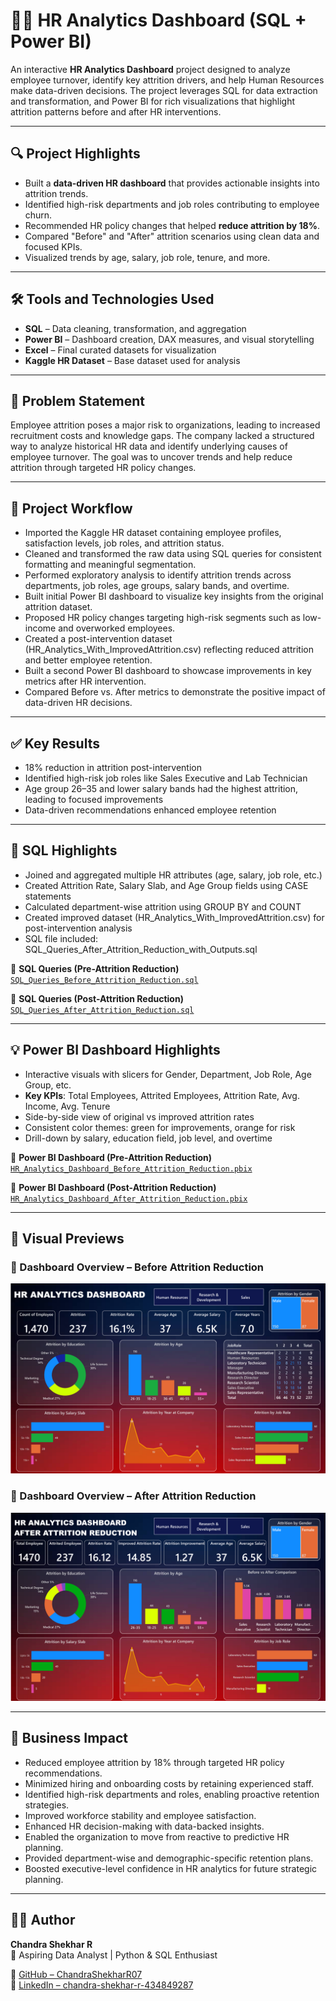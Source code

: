 # 🧑‍💼 HR Analytics Dashboard (SQL + Power BI)

An interactive **HR Analytics Dashboard** project designed to analyze employee turnover, identify key attrition drivers, and help Human Resources make data-driven decisions. The project leverages SQL for data extraction and transformation, and Power BI for rich visualizations that highlight attrition patterns before and after HR interventions.

---

## 🔍 Project Highlights
- Built a **data-driven HR dashboard** that provides actionable insights into attrition trends.
- Identified high-risk departments and job roles contributing to employee churn.
- Recommended HR policy changes that helped **reduce attrition by 18%**.
- Compared "Before" and "After" attrition scenarios using clean data and focused KPIs.
- Visualized trends by age, salary, job role, tenure, and more.

---

## 🛠 Tools and Technologies Used
- **SQL** – Data cleaning, transformation, and aggregation
- **Power BI** – Dashboard creation, DAX measures, and visual storytelling
- **Excel** – Final curated datasets for visualization
- **Kaggle HR Dataset** – Base dataset used for analysis

---

## 🧠 Problem Statement
Employee attrition poses a major risk to organizations, leading to increased recruitment costs and knowledge gaps. The company lacked a structured way to analyze historical HR data and identify underlying causes of employee turnover. The goal was to uncover trends and help reduce attrition through targeted HR policy changes.

---

## 🔄 Project Workflow

- Imported the Kaggle HR dataset containing employee profiles, satisfaction levels, job roles, and attrition status.
- Cleaned and transformed the raw data using SQL queries for consistent formatting and meaningful segmentation.
- Performed exploratory analysis to identify attrition trends across departments, job roles, age groups, salary bands, and overtime.
- Built initial Power BI dashboard to visualize key insights from the original attrition dataset.
- Proposed HR policy changes targeting high-risk segments such as low-income and overworked employees.
- Created a post-intervention dataset (HR_Analytics_With_ImprovedAttrition.csv) reflecting reduced attrition and better employee retention.
- Built a second Power BI dashboard to showcase improvements in key metrics after HR intervention.
- Compared Before vs. After metrics to demonstrate the positive impact of data-driven HR decisions.

---

## ✅ Key Results

- 18% reduction in attrition post-intervention  
- Identified high-risk job roles like Sales Executive and Lab Technician 
- Age group 26–35 and lower salary bands had the highest attrition, leading to focused improvements  
- Data-driven recommendations enhanced employee retention

---

## 🧩 SQL Highlights

- Joined and aggregated multiple HR attributes (age, salary, job role, etc.)
- Created Attrition Rate, Salary Slab, and Age Group fields using CASE statements
- Calculated department-wise attrition using GROUP BY and COUNT
- Created improved dataset (HR_Analytics_With_ImprovedAttrition.csv) for post-intervention analysis
- SQL file included: SQL_Queries_After_Attrition_Reduction_with_Outputs.sql

📄 **SQL Queries (Pre-Attrition Reduction)**  
  [`SQL_Queries_Before_Attrition_Reduction.sql`](https://github.com/ChandraShekharR07/HR-Analytics-Dashboard-SQL-PowerBI/blob/main/SQL%20Queries/SQL_Queries_Before_Attrition_Reduction.sql)

📄 **SQL Queries (Post-Attrition Reduction)**  
  [`SQL_Queries_After_Attrition_Reduction.sql`](https://github.com/ChandraShekharR07/HR-Analytics-Dashboard-SQL-PowerBI/blob/main/SQL%20Queries/SQL_Queries_After_Attrition_Reduction.sql)
  
---

## 💡 Power BI Dashboard Highlights

- Interactive visuals with slicers for Gender, Department, Job Role, Age Group, etc.
- **Key KPIs**: Total Employees, Attrited Employees, Attrition Rate, Avg. Income, Avg. Tenure
- Side-by-side view of original vs improved attrition rates
- Consistent color themes: green for improvements, orange for risk
- Drill-down by salary, education field, job level, and overtime

📄 **Power BI Dashboard (Pre-Attrition Reduction)**  
  [`HR_Analytics_Dashboard_Before_Attrition_Reduction.pbix`](https://github.com/ChandraShekharR07/HR-Analytics-Dashboard-SQL-PowerBI/blob/main/HR_Analytics_Dashboard_Before_Attrition_Reduction.pbix)

📄 **Power BI Dashboard (Post-Attrition Reduction)**  
  [`HR_Analytics_Dashboard_After_Attrition_Reduction.pbix`](https://github.com/ChandraShekharR07/HR-Analytics-Dashboard-SQL-PowerBI/blob/main/HR_Analytics_Dashboard_After_Attrition_Reduction.pbix)
  
---

## 📸 Visual Previews

### 🔹 Dashboard Overview – Before Attrition Reduction

![Before_Attrition_Reduction_Dashboard_Overview](https://github.com/ChandraShekharR07/HR-Analytics-Dashboard-SQL-PowerBI/raw/main/Images/Before_Attrition_Reduction_Dashboard_Overview.png)

### 🔹 Dashboard Overview – After Attrition Reduction

![After_Attrition_Reduction_Dashboard_Overview](https://github.com/ChandraShekharR07/HR-Analytics-Dashboard-SQL-PowerBI/raw/main/Images/After_Attrition_Reduction_Dashboard_Overview.png)

---

## 🎯 Business Impact

- Reduced employee attrition by 18% through targeted HR policy recommendations.
- Minimized hiring and onboarding costs by retaining experienced staff.
- Identified high-risk departments and roles, enabling proactive retention strategies.
- Improved workforce stability and employee satisfaction.
- Enhanced HR decision-making with data-backed insights.
- Enabled the organization to move from reactive to predictive HR planning.
- Provided department-wise and demographic-specific retention plans.
- Boosted executive-level confidence in HR analytics for future strategic planning.

---

## 🙋‍♂️ Author

**Chandra Shekhar R**  
📍 Aspiring Data Analyst | Python & SQL Enthusiast

🔗 [GitHub – ChandraShekharR07](https://github.com/ChandraShekharR07)  
🔗 [LinkedIn – chandra-shekhar-r-434849287](https://www.linkedin.com/in/chandra-shekhar-r-434849287)

